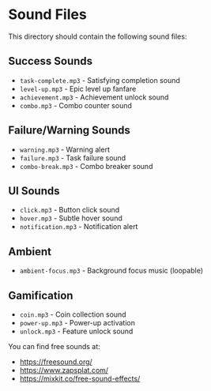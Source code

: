 # Sound Files

This directory should contain the following sound files:

## Success Sounds
- `task-complete.mp3` - Satisfying completion sound
- `level-up.mp3` - Epic level up fanfare
- `achievement.mp3` - Achievement unlock sound
- `combo.mp3` - Combo counter sound

## Failure/Warning Sounds
- `warning.mp3` - Warning alert
- `failure.mp3` - Task failure sound
- `combo-break.mp3` - Combo breaker sound

## UI Sounds
- `click.mp3` - Button click sound
- `hover.mp3` - Subtle hover sound
- `notification.mp3` - Notification alert

## Ambient
- `ambient-focus.mp3` - Background focus music (loopable)

## Gamification
- `coin.mp3` - Coin collection sound
- `power-up.mp3` - Power-up activation
- `unlock.mp3` - Feature unlock sound

You can find free sounds at:
- https://freesound.org/
- https://www.zapsplat.com/
- https://mixkit.co/free-sound-effects/